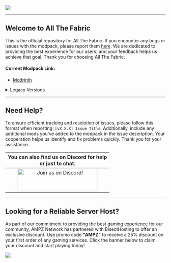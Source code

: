 ![](https://www.bisecthosting.com/images/CF/All_the_Fabric/BH_ATF_header.webp)

------

## Welcome to All The Fabric

This is the official repository for All The Fabric. If you encounter any bugs or issues with the modpack, please report them [here](https://github.com/AMPZNetwork/All-The-Fabric/issues/new?assignees=LabsZero&labels=Bug&projects=&template=bug_report.md&title=%5BBUG%5D). We are dedicated to providing the best experience for our users, and your feedback helps us achieve that goal. Thank you for choosing All The Fabric. 
    
#### Current Modpack Link: 
- [Modrinth](https://modrinth.com/modpack/atfb)

<details>
<summary>Legacy Versions</summary>
<br>
These versions are no longer receiving updates or support. However, you're welcome to download any of them if you'd like:

- [All The Fabric v5 ATLauncher](https://atlauncher.com/pack/AllTheFabric5)
- [All The Fabric 4](https://modrinth.com/modpack/all-the-fabric-old) ([Changelog](https://github.com/AMPZNetwork/All-The-Fabric/blob/main/PatchNotes/ATFB4.md))
- [All The Fabric 3](https://www.curseforge.com/minecraft/modpacks/all-the-fabric-3) ([Changelog](https://github.com/AMPZNetwork/All-The-Fabric/blob/main/PatchNotes/ATFB3.md))
- [All The Fabric 2](https://www.curseforge.com/minecraft/modpacks/all-the-fabric-2) ([Changelog](https://github.com/AMPZNetwork/All-The-Fabric/blob/main/PatchNotes/ATFB2.md))
- [All The Fabric](https://www.curseforge.com/minecraft/modpacks/all-the-fabric) ([Changelog](https://github.com/AMPZNetwork/All-The-Fabric/blob/main/PatchNotes/ATFB.md))

</details>
  
------

## Need Help?

To ensure efficient tracking and resolution of issues, please follow this format when reporting: `[vX.X.X] Issue Title`. Additionally, include any additional mods you've added to the modpack in the issue description. Your cooperation helps us identify and fix problems quickly. Thank you for your assistance.

|You can also find us on Discord for help<br>or just to chat.|
|:------------:|
|<a href="https://discord.ampznetwork.com/"><img src="https://discord.com/assets/ff41b628a47ef3141164bfedb04fb220.png" alt="Join us on Discord!"  width="250" height="70"></a>|

------

## Looking for a Reliable Server Host?
As part of our commitment to providing the best gaming experience for our community, AMPZ Network has partnered with BisectHosting to offer an exclusive discount. Use promo code **"AMPZ"** to receive a 25% discount on your first order of any gaming services. Click the banner below to claim your discount and start playing today!

[![](https://www.bisecthosting.com/images/CF/All_the_Fabric/BH_ATF_promo.webp)](https://bisecthosting.com/AMPZ?r=ATFBREPO)
